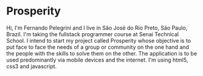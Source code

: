 # Prosperity
Hi, I'm Fernando Pelegrini and I live in São José do Rio Preto, São Paulo, Brazil. I'm taking the fullstack programmer course at Senai Technical School. I intend to start my project called Prosperity whose objective is to put face to face the needs of a group or community on the one hand and the people with the skills to solve them on the other. The application is to be used predominantly via mobile devices and the internet. I'm using html5, css3 and javascript.
